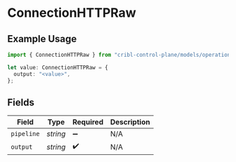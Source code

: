 # ConnectionHTTPRaw

## Example Usage

```typescript
import { ConnectionHTTPRaw } from "cribl-control-plane/models/operations";

let value: ConnectionHTTPRaw = {
  output: "<value>",
};
```

## Fields

| Field              | Type               | Required           | Description        |
| ------------------ | ------------------ | ------------------ | ------------------ |
| `pipeline`         | *string*           | :heavy_minus_sign: | N/A                |
| `output`           | *string*           | :heavy_check_mark: | N/A                |